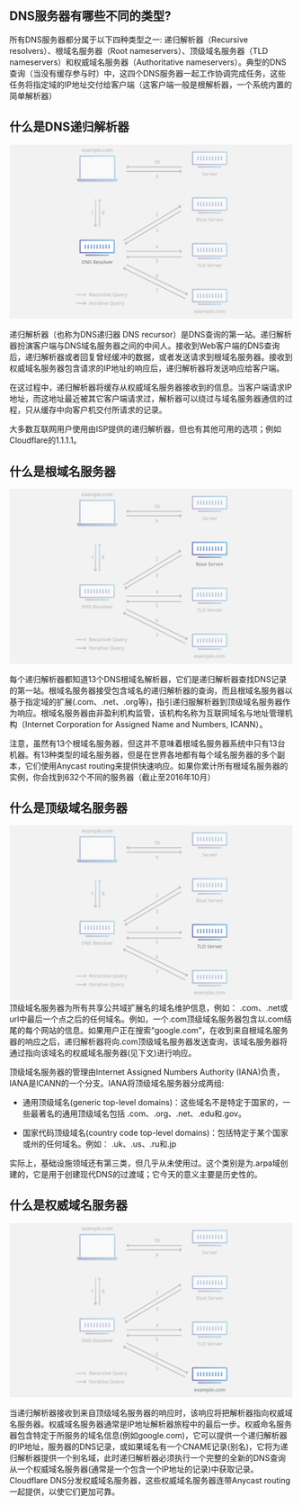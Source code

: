 ## DNS服务器有哪些不同的类型?

所有DNS服务器都分属于以下四种类型之一: 递归解析器（Recursive resolvers）、根域名服务器（Root nameservers）、顶级域名服务器（TLD nameservers）和权威域名服务器（Authoritative nameservers）。典型的DNS查询（当没有缓存参与时）中，这四个DNS服务器一起工作协调完成任务，这些任务将指定域的IP地址交付给客户端（这客户端一般是根解析器，一个系统内置的简单解析器）

## 什么是DNS递归解析器
![](./recursive-resolver.png)

递归解析器（也称为DNS递归器 DNS recursor）是DNS查询的第一站。递归解析器扮演客户端与DNS域名服务器之间的中间人。接收到Web客户端的DNS查询后，递归解析器或者回复曾经缓冲的数据，或者发送请求到根域名服务器。接收到权威域名服务器包含请求的IP地址的响应后，递归解析器将发送响应给客户端。

在这过程中，递归解析器将缓存从权威域名服务器接收到的信息。当客户端请求IP地址，而这地址最近被其它客户端请求过，解析器可以绕过与域名服务器通信的过程，只从缓存中向客户机交付所请求的记录。

大多数互联网用户使用由ISP提供的递归解析器，但也有其他可用的选项；例如Cloudflare的1.1.1.1。

## 什么是根域名服务器
![](./root-nameserver.png)

每个递归解析器都知道13个DNS根域名解析器，它们是递归解析器查找DNS记录的第一站。根域名服务器接受包含域名的递归解析器的查询，而且根域名服务器以基于指定域的扩展(.com、.net、.org等)，指引递归服解析器到顶级域名服务器作为响应。根域名服务器由非盈利机构监管，该机构名称为互联网域名与地址管理机构（Internet Corporation for Assigned Name and Numbers, ICANN）。

注意，虽然有13个根域名服务器，但这并不意味着根域名服务器系统中只有13台机器。有13种类型的域名服务器，但是在世界各地都有每个域名服务器的多个副本，它们使用Anycast routing来提供快速响应。如果你累计所有根域名服务器的实例，你会找到632个不同的服务器（截止至2016年10月）

## 什么是顶级域名服务器
![](./tld-nameserver.png)
顶级域名服务器为所有共享公共域扩展名的域名维护信息，例如： .com、.net或url中最后一个点之后的任何域名。例如，一个.com顶级域名服务器包含以.com结尾的每个网站的信息。如果用户正在搜索“google.com”，在收到来自根域名服务器的响应之后，递归解析器将向.com顶级域名服务器发送查询，该域名服务器将通过指向该域名的权威域名服务器(见下文)进行响应。

顶级域名服务器的管理由Internet Assigned Numbers Authority (IANA)负责，IANA是ICANN的一个分支。IANA将顶级域名服务器分成两组:

* 通用顶级域名(generic top-level domains)：这些域名不是特定于国家的，一些最著名的通用顶级域名包括 .com、.org、.net、.edu和.gov。

* 国家代码顶级域名(country code top-level domains)：包括特定于某个国家或州的任何域名。例如： .uk、.us、.ru和.jp

实际上，基础设施领域还有第三类，但几乎从未使用过。这个类别是为.arpa域创建的，它是用于创建现代DNS的过渡域；它今天的意义主要是历史性的。

## 什么是权威域名服务器
![](./authoritative-nameserver.png)

当递归解析器接收到来自顶级域名服务器的响应时，该响应将把解析器指向权威域名服务器。权威域名服务器通常是IP地址解析器旅程中的最后一步。权威命名服务器包含特定于所服务的域名信息(例如google.com)，它可以提供一个递归解析器的IP地址，服务器的DNS记录，或如果域名有一个CNAME记录(别名)，它将为递归解析器提供一个别名域，此时递归解析器必须执行一个完整的全新的DNS查询从一个权威域名服务器(通常是一个包含一个IP地址的记录)中获取记录。Cloudflare DNS分发权威域名服务器，这些权威域名服务器连带Anycast routing一起提供，以使它们更加可靠。